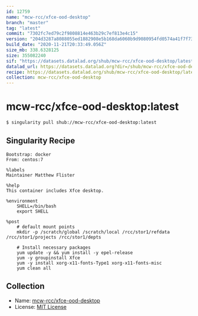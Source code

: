 ```yaml
---
id: 12759
name: "mcw-rcc/xfce-ood-desktop"
branch: "master"
tag: "latest"
commit: "7302fc7ed79c2f9808814e463b29c7ef813e4c15"
version: "204d3287a8088055ed1882908e5b168da6060b9d9080954fd0574a41f7f73421"
build_date: "2020-11-21T20:33:49.056Z"
size_mb: 338.6328125
size: 355082240
sif: "https://datasets.datalad.org/shub/mcw-rcc/xfce-ood-desktop/latest/2020-11-21-7302fc7e-204d3287/204d3287a8088055ed1882908e5b168da6060b9d9080954fd0574a41f7f73421.sif"
datalad_url: https://datasets.datalad.org?dir=/shub/mcw-rcc/xfce-ood-desktop/latest/2020-11-21-7302fc7e-204d3287/
recipe: https://datasets.datalad.org/shub/mcw-rcc/xfce-ood-desktop/latest/2020-11-21-7302fc7e-204d3287/Singularity
collection: mcw-rcc/xfce-ood-desktop
---
```


# mcw-rcc/xfce-ood-desktop:latest

```bash
$ singularity pull shub://mcw-rcc/xfce-ood-desktop:latest
```

## Singularity Recipe

```singularity
Bootstrap: docker
From: centos:7

%labels
Maintainer Matthew Flister

%help
This container includes Xfce desktop.

%environment 
    SHELL=/bin/bash
    export SHELL

%post
    # default mount points
    mkdir -p /scratch/global /scratch/local /rcc/stor1/refdata /rcc/stor1/projects /rcc/stor1/depts

    # Install necessary packages
    yum update -y && yum install -y epel-release
    yum -y groupinstall Xfce
    yum -y install xorg-x11-fonts-Type1 xorg-x11-fonts-misc
    yum clean all
```

## Collection

 - Name: [mcw-rcc/xfce-ood-desktop](https://github.com/mcw-rcc/xfce-ood-desktop)
 - License: [MIT License](https://api.github.com/licenses/mit)

